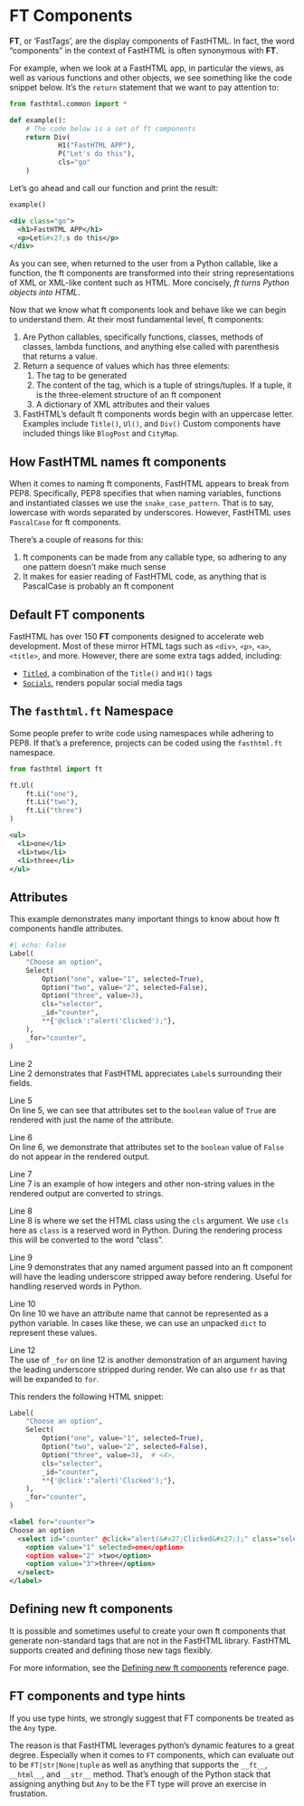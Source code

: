 # **FT** Components


<!-- WARNING: THIS FILE WAS AUTOGENERATED! DO NOT EDIT! -->

**FT**, or ‘FastTags’, are the display components of FastHTML. In fact,
the word “components” in the context of FastHTML is often synonymous
with **FT**.

For example, when we look at a FastHTML app, in particular the views, as
well as various functions and other objects, we see something like the
code snippet below. It’s the `return` statement that we want to pay
attention to:

``` python
from fasthtml.common import *

def example():
    # The code below is a set of ft components
    return Div(
            H1("FastHTML APP"),
            P("Let's do this"),
            cls="go"
    )
```

Let’s go ahead and call our function and print the result:

``` python
example()
```

``` xml
<div class="go">
  <h1>FastHTML APP</h1>
  <p>Let&#x27;s do this</p>
</div>
```

As you can see, when returned to the user from a Python callable, like a
function, the ft components are transformed into their string
representations of XML or XML-like content such as HTML. More concisely,
*ft turns Python objects into HTML*.

Now that we know what ft components look and behave like we can begin to
understand them. At their most fundamental level, ft components:

1.  Are Python callables, specifically functions, classes, methods of
    classes, lambda functions, and anything else called with parenthesis
    that returns a value.
2.  Return a sequence of values which has three elements:
    1.  The tag to be generated
    2.  The content of the tag, which is a tuple of strings/tuples. If a
        tuple, it is the three-element structure of an ft component
    3.  A dictionary of XML attributes and their values
3.  FastHTML’s default ft components words begin with an uppercase
    letter. Examples include `Title()`, `Ul()`, and `Div()` Custom
    components have included things like `BlogPost` and `CityMap`.

## How FastHTML names ft components

When it comes to naming ft components, FastHTML appears to break from
PEP8. Specifically, PEP8 specifies that when naming variables, functions
and instantiated classes we use the `snake_case_pattern`. That is to
say, lowercase with words separated by underscores. However, FastHTML
uses `PascalCase` for ft components.

There’s a couple of reasons for this:

1.  ft components can be made from any callable type, so adhering to any
    one pattern doesn’t make much sense
2.  It makes for easier reading of FastHTML code, as anything that is
    PascalCase is probably an ft component

## Default **FT** components

FastHTML has over 150 **FT** components designed to accelerate web
development. Most of these mirror HTML tags such as `<div>`, `<p>`,
`<a>`, `<title>`, and more. However, there are some extra tags added,
including:

- [`Titled`](https://www.fastht.ml/docs/api/xtend.html#titled), a
  combination of the `Title()` and `H1()` tags
- [`Socials`](https://www.fastht.ml/docs/api/xtend.html#socials),
  renders popular social media tags

## The `fasthtml.ft` Namespace

Some people prefer to write code using namespaces while adhering to
PEP8. If that’s a preference, projects can be coded using the
`fasthtml.ft` namespace.

``` python
from fasthtml import ft

ft.Ul(
    ft.Li("one"),
    ft.Li("two"),
    ft.Li("three")
)
```

``` xml
<ul>
  <li>one</li>
  <li>two</li>
  <li>three</li>
</ul>
```

## Attributes

This example demonstrates many important things to know about how ft
components handle attributes.

``` python
#| echo: False
Label(
    "Choose an option", 
    Select(
        Option("one", value="1", selected=True),
        Option("two", value="2", selected=False),
        Option("three", value=3),
        cls="selector",
        _id="counter",
        **{'@click':"alert('Clicked');"},
    ),
    _for="counter",
)
```

Line 2  
Line 2 demonstrates that FastHTML appreciates `Label`s surrounding their
fields.

Line 5  
On line 5, we can see that attributes set to the `boolean` value of
`True` are rendered with just the name of the attribute.

Line 6  
On line 6, we demonstrate that attributes set to the `boolean` value of
`False` do not appear in the rendered output.

Line 7  
Line 7 is an example of how integers and other non-string values in the
rendered output are converted to strings.

Line 8  
Line 8 is where we set the HTML class using the `cls` argument. We use
`cls` here as `class` is a reserved word in Python. During the rendering
process this will be converted to the word “class”.

Line 9  
Line 9 demonstrates that any named argument passed into an ft component
will have the leading underscore stripped away before rendering. Useful
for handling reserved words in Python.

Line 10  
On line 10 we have an attribute name that cannot be represented as a
python variable. In cases like these, we can use an unpacked `dict` to
represent these values.

Line 12  
The use of `_for` on line 12 is another demonstration of an argument
having the leading underscore stripped during render. We can also use
`fr` as that will be expanded to `for`.

This renders the following HTML snippet:

``` python
Label(
    "Choose an option", 
    Select(
        Option("one", value="1", selected=True),
        Option("two", value="2", selected=False),
        Option("three", value=3),  # <4>,
        cls="selector",
        _id="counter",
        **{'@click':"alert('Clicked');"},
    ),
    _for="counter",
)
```

``` xml
<label for="counter">
Choose an option
  <select id="counter" @click="alert(&#x27;Clicked&#x27;);" class="selector" name="counter">
    <option value="1" selected>one</option>
    <option value="2" >two</option>
    <option value="3">three</option>
  </select>
</label>
```

## Defining new ft components

It is possible and sometimes useful to create your own ft components
that generate non-standard tags that are not in the FastHTML library.
FastHTML supports created and defining those new tags flexibly.

For more information, see the [Defining new ft
components](../ref/defining_xt_component.html) reference page.

## FT components and type hints

If you use type hints, we strongly suggest that FT components be treated
as the `Any` type.

The reason is that FastHTML leverages python’s dynamic features to a
great degree. Especially when it comes to `FT` components, which can
evaluate out to be `FT|str|None|tuple` as well as anything that supports
the `__ft__`, `__html__`, and `__str__` method. That’s enough of the
Python stack that assigning anything but `Any` to be the FT type will
prove an exercise in frustation.
